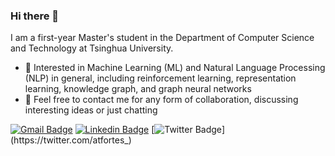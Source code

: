 ### Hi there 👋

I am a first-year Master's student in the Department of Computer Science and Technology at Tsinghua University.

- 🔭 Interested in Machine Learning (ML) and Natural Language Processing (NLP) in general, including reinforcement learning, representation learning, knowledge graph, and graph neural networks
- 💬 Feel free to contact me for any form of collaboration, discussing interesting ideas or just chatting

[![Gmail Badge](https://img.shields.io/badge/-fmq22@mails.tsinghua.edu.cn-911581?style=social-square&link=mailto:fmq22@mails.tsinghua.edu.cn)](mailto:fmq22@mails.tsinghua.edu.cn)
[![Linkedin Badge](https://img.shields.io/badge/-armandotelesfortes-0077b5?style=social-square&logo=Linkedin&logoColor=white&link=https://www.linkedin.com/in/armandotelesfortes/)](https://www.linkedin.com/in/armandotelesfortes/)
[![Twitter Badge](https://img.shields.io/badge/-atfortes_-1da1f2?style=social-square&logo=Twitter&logoColor=white&link=https://twitter.com/atfortes_)](https://twitter.com/atfortes_)

<!--
![visitors](https://visitor-badge.glitch.me/badge?page_id=atfortes.atfortes&left_color=green&right_color=red)
![Github Stats](https://github-readme-stats.vercel.app/api?username=atfortes&count_private=true&show_icons=true&include_all_commits=true)
![Top Langs](https://github-readme-stats.vercel.app/api/top-langs/?username=atfortes&hide=TeX&layout=compact&count_private=true)
-->

